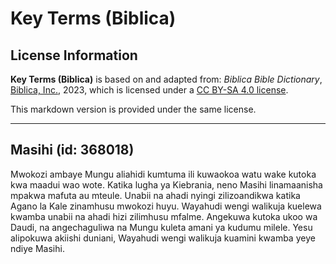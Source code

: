 # Key Terms (Biblica)

## License Information

**Key Terms (Biblica)** is based on and adapted from: _Biblica Bible Dictionary_, [Biblica, Inc.](https://www.biblica.com/), 2023, which is licensed under a [CC BY-SA 4.0 license](https://creativecommons.org/licenses/by-sa/4.0/legalcode.en).

This markdown version is provided under the same license.



--------------------------------

## Masihi (id: 368018)

Mwokozi ambaye Mungu aliahidi kumtuma ili kuwaokoa watu wake kutoka kwa maadui wao wote. Katika lugha ya Kiebrania, neno Masihi linamaanisha mpakwa mafuta au mteule. Unabii na ahadi nyingi zilizoandikwa katika Agano la Kale zinamhusu mwokozi huyu. Wayahudi wengi walikuja kuelewa kwamba unabii na ahadi hizi zilimhusu mfalme. Angekuwa kutoka ukoo wa Daudi, na angechaguliwa na Mungu kuleta amani ya kudumu milele. Yesu alipokuwa akiishi duniani, Wayahudi wengi walikuja kuamini kwamba yeye ndiye Masihi.


